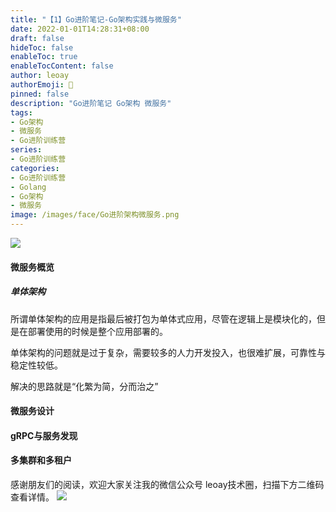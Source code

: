 ```yaml
---
title: "【1】Go进阶笔记-Go架构实践与微服务"
date: 2022-01-01T14:28:31+08:00
draft: false
hideToc: false
enableToc: true
enableTocContent: false
author: leoay
authorEmoji: 🎅
pinned: false
description: "Go进阶笔记 Go架构 微服务"
tags:
- Go架构
- 微服务
- Go进阶训练营
series:
- Go进阶训练营
categories:
- Go进阶训练营
- Golang
- Go架构
- 微服务
image: /images/face/Go进阶架构微服务.png
---
```


![](https://pic4.zhimg.com/v2-683be6cff5288cd457d0241e4b760c6c)

#### 微服务概览




##### 单体架构

所谓单体架构的应用是指最后被打包为单体式应用，尽管在逻辑上是模块化的，但是在部署使用的时候是整个应用部署的。

单体架构的问题就是过于复杂，需要较多的人力开发投入，也很难扩展，可靠性与稳定性较低。

解决的思路就是“化繁为简，分而治之”



#### 微服务设计



#### gRPC与服务发现




#### 多集群和多租户




感谢朋友们的阅读，欢迎大家关注我的微信公众号 leoay技术圈，扫描下方二维码查看详情。
![](/images/whoami/leoaytechgzh.jpg)